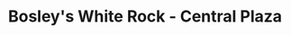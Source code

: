 ---
title: "Bosley's White Rock - Central Plaza"
url: /white-rock/bosleys-white-rock-central-plaza/
shop: pet
---